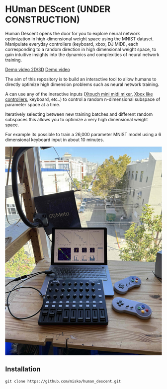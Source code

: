 # HUman DEScent (UNDER CONSTRUCTION)

Human Descent opens the door for you to explore neural network optimization in high-dimensional weight space using the MNIST dataset. Manipulate everyday controllers (keyboard, xbox, DJ MIDI), each corresponding to a random direction in high dimensional weight space, to gain intuitive insights into the dynamics and complexities of neural network training.

[Demo video 2D/3D](https://youtu.be/ADk4AI5_8rw)
[Demo video](https://youtu.be/mqAmaBP3-Q4)

The aim of this repository is to build an interactive tool to allow humans to directly
optimize high dimension problems such as neural network training.

A can use any of the ineractive inputs ([Xtouch mini midi mixer](https://www.amazon.com/gp/product/B013JLZCLS), [Xbox like controllers](https://www.amazon.com/gp/product/B091Y7HHS1), keyboard, etc..) to control a random n-dimensional subspace of parameter space at a time. 

Iteratively selecting between new training batches and different random subspaces this allows you to optimize a very high dimensional weight space.

For example its possible to train a 26,000 parameter MNIST model using a 6 dimensional keyboard input in about 10 minutes.

![Example snapshot](images/01_demo.jpg)

## Installation


```
git clone https://github.com/misko/human_descent.git

```